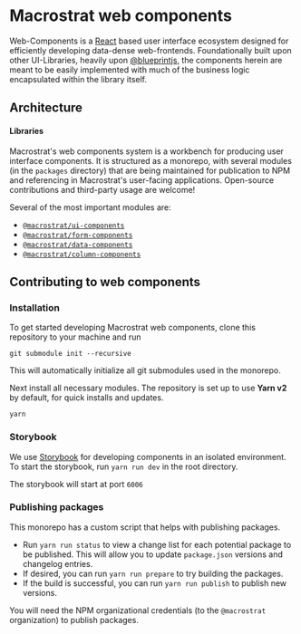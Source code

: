 # Macrostrat web components

Web-Components is a [React](https://reactjs.org/) based user interface ecosystem
designed for efficiently developing data-dense web-frontends. Foundationally
built upon other UI-Libraries, heavily upon
[@blueprintjs](https://github.com/palantir/blueprint), the components herein are
meant to be easily implemented with much of the business logic encapsulated
within the library itself.

## Architecture

#### Libraries

Macrostrat's web components system is a workbench for producing user interface
components. It is structured as a monorepo, with several modules (in the
`packages` directory) that are being maintained for publication to NPM and
referencing in Macrostrat's user-facing applications. Open-source contributions
and third-party usage are welcome!

Several of the most important modules are:

- [`@macrostrat/ui-components`](https://www.npmjs.com/package/@macrostrat/ui-components)
- [`@macrostrat/form-components`](https://www.npmjs.com/package/@macrostrat/form-components)
- [`@macrostrat/data-components`](https://www.npmjs.com/package/@macrostrat/data-components)
- [`@macrostrat/column-components`](https://www.npmjs.com/package/@macrostrat/column-components)

## Contributing to web components

### Installation

To get started developing Macrostrat web components, clone this repository to
your machine and run

```
git submodule init --recursive
```

This will automatically initialize all git submodules used in the monorepo.

Next install all necessary modules. The repository is set up to use **Yarn v2**
by default, for quick installs and updates.

```
yarn
```

### Storybook

We use [Storybook](https://storybook.js.org/) for developing components in an
isolated environment. To start the storybook, run `yarn run dev` in the root
directory.

The storybook will start at port `6006`

### Publishing packages

This monorepo has a custom script that helps with publishing packages.

- Run `yarn run status` to view a change list for each potential package to be
  published. This will allow you to update `package.json` versions and changelog
  entries.
- If desired, you can run `yarn run prepare` to try building the packages.
- If the build is successful, you can run `yarn run publish` to publish new
  versions.

You will need the NPM organizational credentials (to the `@macrostrat`
organization) to publish packages.
